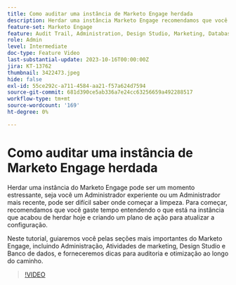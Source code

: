 ```yaml
---
title: Como auditar uma instância de Marketo Engage herdada
description: Herdar uma instância Marketo Engage recomendamos que você gaste tempo entendendo o que está na instância e criando um plano de ação para atualizar a configuração. Este tutorial aborda as seções mais importantes do Marketo Engage, incluindo Administração, Atividades de marketing, Design Studio e Banco de dados, e fornece dicas para auditoria e otimização ao longo do caminho.
feature-set: Marketo Engage
feature: Audit Trail, Administration, Design Studio, Marketing, Database
role: Admin
level: Intermediate
doc-type: Feature Video
last-substantial-update: 2023-10-16T00:00:00Z
jira: KT-13762
thumbnail: 3422473.jpeg
hide: false
exl-id: 55ce292c-a711-4584-aa21-f57a624d7594
source-git-commit: 681d390ce5ab336a7e24cc63256659a492288517
workflow-type: tm+mt
source-wordcount: '169'
ht-degree: 0%

---
```


# Como auditar uma instância de Marketo Engage herdada

Herdar uma instância do Marketo Engage pode ser um momento estressante, seja você um Administrador experiente ou um Administrador mais recente, pode ser difícil saber onde começar a limpeza. Para começar, recomendamos que você gaste tempo entendendo o que está na instância que acabou de herdar hoje e criando um plano de ação para atualizar a configuração.

Neste tutorial, guiaremos você pelas seções mais importantes do Marketo Engage, incluindo Administração, Atividades de marketing, Design Studio e Banco de dados, e forneceremos dicas para auditoria e otimização ao longo do caminho.

>[!VIDEO](https://video.tv.adobe.com/v/3453027/?learn=on&captions=por_br)
